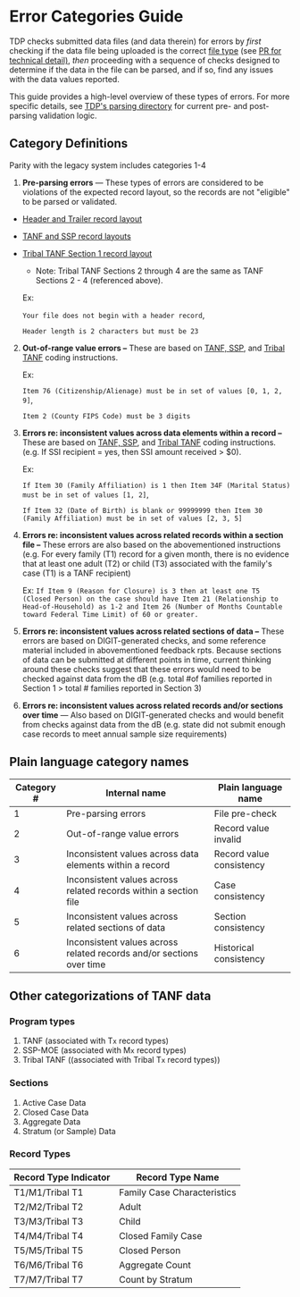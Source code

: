# Error Categories Guide

TDP checks submitted data files (and data therein) for errors by _first_ checking if the data file being uploaded is the correct [file type](https://tdp-project-updates.app.cloud.gov/knowledge-center/file-extension-guide) (see [PR for technical detail)](https://github.com/raft-tech/TANF-app/pull/2725), _then_ proceeding with a sequence of checks designed to determine if the data in the file can be parsed, and if so, find any issues with the data values reported. 

This guide provides a high-level overview of these types of errors. For more specific details, see [TDP's parsing directory](https://github.com/raft-tech/TANF-app/tree/develop/tdrs-backend/tdpservice/parsers) for current pre- and post-parsing validation logic.

## Category Definitions

Parity with the legacy system includes categories 1-4

1. **Pre-parsing errors** — These types of errors are considered to be violations of the expected record layout, so the records are not "eligible" to be parsed or validated. 

- [Header and Trailer record layout](https://www.acf.hhs.gov/sites/default/files/documents/ofa/transmission_file_header_trailer_record.pdf)
- [TANF and SSP record layouts](https://www.acf.hhs.gov/sites/default/files/documents/ofa/ACF-199-%26amp%3B-209-TANF-SSP-data-report-layouts-thru-2026-10.xlsx)
- [Tribal TANF Section 1 record layout](https://www.acf.hhs.gov/sites/default/files/documents/ofa/tribal_layout_for_section1.pdf)
  - Note: Tribal TANF Sections 2 through 4 are the same as TANF Sections 2 - 4 (referenced above). 


   Ex:

   ```Your file does not begin with a header record```,

   ```Header length is 2 characters but must be 23```

2. **Out-of-range value errors –** These are based on [TANF, SSP](https://www.acf.hhs.gov/ofa/policy-guidance/acf-ofa-pi-23-04), and [Tribal TANF](https://www.acf.hhs.gov/ofa/policy-guidance/tribal-tanf-data-coding-instructions) coding instructions.

   Ex:

   ```Item 76 (Citizenship/Alienage) must be in set of values [0, 1, 2, 9]```,

   ```Item 2 (County FIPS Code) must be 3 digits```

3. **Errors re: inconsistent values across data elements within a record –** These are based on [TANF, SSP](https://www.acf.hhs.gov/ofa/policy-guidance/acf-ofa-pi-23-04), and [Tribal TANF](https://www.acf.hhs.gov/ofa/policy-guidance/tribal-tanf-data-coding-instructions) coding instructions. (e.g. If SSI recipient = yes, then SSI amount received > $0).

   Ex:

   ```If Item 30 (Family Affiliation) is 1 then Item 34F (Marital Status) must be in set of values [1, 2]```,

   ```If Item 32 (Date of Birth) is blank or 99999999 then Item 30 (Family Affiliation) must be in set of values [2, 3, 5] ```

   

4. **Errors re: inconsistent values across related records within a section file –** These errors are also based on the abovementioned instructions (e.g. For every family (T1) record for a given month, there is no evidence that at least one adult (T2) or child (T3) associated with the family's case (T1) is a TANF recipient)

    Ex:
```If Item 9 (Reason for Closure) is 3 then at least one T5 (Closed Person) on the case should have Item 21 (Relationship to Head-of-Household) as 1-2 and Item 26 (Number of Months Countable toward Federal Time Limit) of 60 or greater.```



5. **Errors re: inconsistent values across related sections of data –** These errors are based on DIGIT-generated checks, and some reference material included in abovementioned feedback rpts. Because sections of data can be submitted at different points in time, current thinking around these checks suggest that these errors would need to be checked against data from the dB (e.g. total #of families reported in Section 1 > total # families reported in Section 3)

6. **Errors re: inconsistent values across related records and/or sections over time** — Also based on DIGIT-generated checks and would benefit from checks against data from the dB (e.g. state did not submit enough case records to meet annual sample size requirements)

## Plain language category names

| Category # | Internal name                                                | Plain language name      |
| ---------- | ------------------------------------------------------------ | ------------------------ |
| 1          | Pre-parsing errors                                           | File pre-check           |
| 2          | Out-of-range value errors                                    | Record value invalid     |
| 3          | Inconsistent values across data elements within a record     | Record value consistency |
| 4          | Inconsistent values across related records within a section file | Case consistency         |
| 5          | Inconsistent values across related sections of data          | Section consistency      |
| 6          | Inconsistent values across related records and/or sections over time | Historical consistency   |

## Other categorizations of TANF data

### Program types

1. TANF (associated with T`x` record types)
2. SSP-MOE (associated with M`x` record types)
3. Tribal TANF ((associated with Tribal T`x` record types))

### Sections

1. Active Case Data
2. Closed Case Data
3. Aggregate Data
4. Stratum (or Sample) Data

### Record Types

| Record Type Indicator | Record Type Name            |
| --------------------- | --------------------------- |
| T1/M1/Tribal T1                    | Family Case Characteristics |
| T2/M2/Tribal T2                    | Adult                       |
| T3/M3/Tribal T3                    | Child                       |
| T4/M4/Tribal T4                    | Closed Family Case          |
| T5/M5/Tribal T5                    | Closed Person               |
| T6/M6/Tribal T6                    | Aggregate Count             |
| T7/M7/Tribal T7                    | Count by Stratum            |

